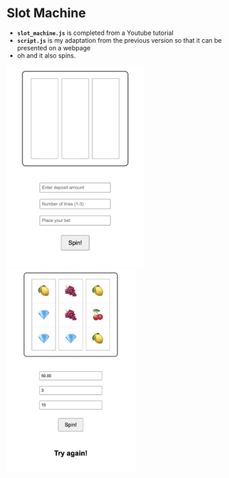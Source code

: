 # Slot Machine

- **`slot_machine.js`** is completed from a Youtube tutorial
- **`script.js`** is my adaptation from the previous version so that it can be presented on a webpage
- oh and it also spins.

<div class="images">
  <img src="assets/2.png" alt="Example 1" width="310">
  <img src="assets/1.png" alt="Example 2" width="290">
</div>
